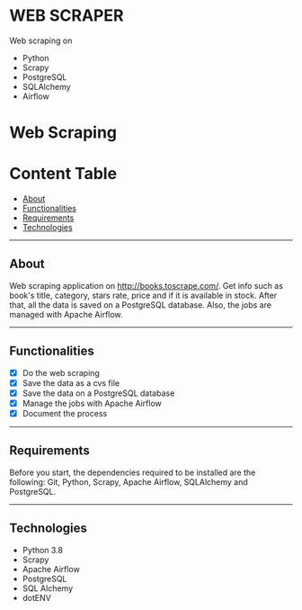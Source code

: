 # WEB SCRAPER

Web scraping on 

- Python
- Scrapy 
- PostgreSQL 
- SQLAlchemy
- Airflow


# Web Scraping

Content Table 
=================
<!--ts-->
   * [About](#About)
   * [Functionalities](#Functionalities)
   * [Requirements](#Requirements)
   * [Technologies](#Technologies)
<!--te-->

---
## About
Web scraping application on http://books.toscrape.com/. Get info such as book's title, category, stars rate, price and if it is available in stock. After that, all the data is saved on a PostgreSQL database. Also, the jobs are managed with Apache Airflow.

---
## Functionalities
- [x] Do the web scraping
- [x] Save the data as a cvs file
- [x] Save the data on a PostgreSQL database
- [x] Manage the jobs with Apache Airflow
- [x] Document the process

---
## Requirements
Before you start, the dependencies required to be installed are the following: Git, Python, Scrapy, Apache Airflow, SQLAlchemy and PostgreSQL.

---
## Technologies
 * Python 3.8
 * Scrapy
 * Apache Airflow
 * PostgreSQL
 * SQL Alchemy
 * dotENV
